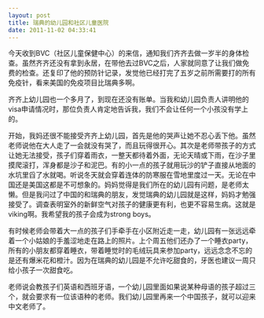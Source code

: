 ```yaml
---
layout: post
title: 瑞典的幼儿园和社区儿童医院
date: 2011-11-02 04:33:41
---
```




今天收到BVC（社区儿童保健中心）的来信，通知我们齐齐去做一岁半的身体检查。虽然齐齐还没有拿到永居，在带他去过BVC之后，人家就同意了让我们做免费的检查。还复印了他的预防针记录，发觉他已经打完了五岁之前所需要打的所有免疫针，看来美国的免疫项目比瑞典多啊。


齐齐上幼儿园也一个多月了，到现在还没有账单。当我和幼儿园负责人讲明他的visa申请情况时，那位负责人肯定地告诉我，我们不会让任何一个小孩没有学上的。


开始，我妈还很不能接受齐齐上幼儿园，首先是他的哭声让她不忍心丢下他。虽然老师说他在大人走了一会就没有哭了，而且玩得很开心。其次是老师带孩子的方式让她无法接受，孩子们穿着雨衣，一整天都待着外面，无论天晴或下雨，在沙子里摸爬滚打，浑身都是沙子和泥巴。有的小一点的孩子就用玩沙的铲子直接从地面的水坑里舀了水就喝。听说冬天就会穿着连体的防寒服在雪地里度过一天。无论在中国还是美国这都是不可想象的。妈妈觉得是我们所在的幼儿园有问题，是老师太懒。但是我问过了中国的和瑞典的朋友，发觉瑞典的幼儿园就是这样，妈妈才勉强接受了。调查表明室外的新鲜空气对孩子的健康更有利，也更不容易生病。这就是viking啊。我希望我的孩子会成为strong
boys。

有时候老师会带着大一点的孩子们手牵手在小区附近走一走，幼儿园有一张远远牵着一个小姑娘的手羞涩地走在路上的照片。上个周五他们还办了一个睡衣party，所有的小朋友都穿着睡衣，带着睡觉时的毛绒玩具来参加party，远远念念不忘的是还有爆米花和橙汁。因为在瑞典的幼儿园是不允许吃甜食的，牙医也建议一周只给小孩子一次甜食吃。


老师说会教孩子们英语和西班牙语，一个幼儿园里面如果说某种母语的孩子超过三个，就会要求有一位该语种的老师。我们幼儿园里再来一个中国孩子，就可以迎来中文老师了。


